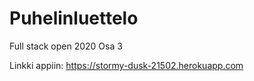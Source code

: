 # Puhelinluettelo
Full stack open 2020 Osa 3

Linkki appiin: https://stormy-dusk-21502.herokuapp.com
